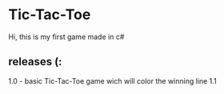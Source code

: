 # Tic-Tac-Toe

Hi, this is my first game made in c#


## releases (:
1.0 - basic Tic-Tac-Toe game wich will color the winning line 
1.1
